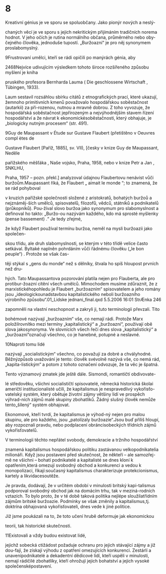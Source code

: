 # 8

Kreativní génius je ve sporu se spoluobčany. Jako pionýr nových a neslý-

chaných věcí je ve sporu s jejich nekritickým přijímáním tradičních norema hodnot. V jeho očích je rutina normálního občana, průměrného nebo oby-čejného člověka, jednoduše tupostí. „Buržoazní“ je pro něj synonymem proslabomyslný.

9Frustrovaní umělci, kteří se rádi opičili po manýrách génia, aby

2468Nejvíce udivujícím výsledkem tohoto široce rozšířeného způsobu myšlení je kniha

pruského profesora Bernharda Lauma ( Die geschlossene Wirtschaft , Tübingen, 1933).

Laum sestavil rozsáhlou sbírku citátů z etnografických prací, které ukazují, žemnoho primitivních kmenů považovalo hospodářskou soběstačnost (autarkii) za při-rozenou, nutnou a mravně dobrou. Z toho vyvozuje, že hospodářská soběstačnost jepřirozeným a nejvýhodnějším stavem řízení hospodářství a že návrat k ekonomickésoběstačnosti, který obhajuje, je „biologicky nutným procesem“ (str. 491).

9Guy de Maupassant v Étude sur Gustave Flaubert (přetištěno v Oeuvres compl ètes de

Gustave Flaubert [Paříž, 1885], sv. VII), [česky v knize Guy de Maupassant, Neděle

pařížského měšťáka , Naše vojsko, Praha, 1958, nebo v knize Petr a Jan , SNKLHU,

Praha, 1957 – pozn. překl.] analyzoval údajnou Flaubertovu nenávist vůči buržoům.Maupassant říká, že Flaubert „ aimait le monde “; to znamená, že se rád pohyboval

v kruzích pařížské společnosti složené z aristokratů, bohatých buržoů a nejznáměj-ších umělců, spisovatelů, filozofů, vědců, státníků a podnikatelů (průkopníků). Pou-žíval slovo buržoa jako synonymum pro slabomyslnost a definoval ho takto: „Buržo-ou nazývám každého, kdo má sprosté myšlenky (pense bassement) .“ Je tedy zřejmé,

že když Flaubert používal termínu buržoa, neměl na mysli buržoazii jako společen-

skou třídu, ale druh slabomyslnosti, se kterým v této třídě velice často setkával. Byltaké naplněn pohrdáním vůči řádnému člověku („le bon peuple“) . Protože se však čas-

těji stýkal s „gens du monde“ než s dělníky, štvala ho spíš hloupost prvních než dru-

hých. Tato Maupassantova pozorování platila nejen pro Flauberta, ale pro protibur-žoazní cítění všech umělců. Mimochodem musíme zdůraznit, že z marxistickéhopohledu je Flaubert „buržoazním“ spisovatelem a jeho romány jsou „ideologickounadstavbou kapitalistického neboli buržoazního výrobního způsobu“.01_Lidske jednani_final.qxd 5.5.2006 16:01 StrÆnka 246

zapomněli na vlastní neschopnost a zakryli ji, tuto terminologii převzali. Tito

bohémové nazývají „buržoazním“ vše, co nemají rádi. Protože Marx položilrovnítko mezi termíny „kapitalistický“ a „buržoazní“, používají obě slova jakosynonyma. Ve slovnících všech řečí dnes slova „kapitalistický“ a „buržoazní“označují všechno, co je hanebné, potupné a neslavné.

10Naproti tomu lidé

nazývají „socialistickým“ všechno, co považují za dobré a chvályhodné. Běžnýzpůsob uvažování je tento: člověk svévolně nazývá vše, co nemá rád, „kapita-listickým“ a potom z tohoto označení odvozuje, že ta věc je špatná.

Tento významový zmatek jde ještě dále. Sismondi, romantičtí obdivovate-

lé středověku, všichni socialističtí spisovatelé, německá historická školai američtí institucionalisté učili, že kapitalismus je nespravedlivý vykořisťo-vatelský systém, který obětuje životní zájmy většiny lidí ve prospěch výhrad-ních zájmů malé skupiny zbohatlíků. Žádný slušný člověk nemůže tento„šílený“ systém obhajovat.

Ekonomové, kteří tvrdí, že kapitalismus je výhod-ný nejen pro malou skupinu, ale pro každého, jsou „patolízaly buržoazie“.Jsou buď příliš hloupí, aby rozpoznali pravdu, nebo podplacení obráncisobeckých třídních zájmů vykořisťovatelů.

V terminologii těchto nepřátel svobody, demokracie a tržního hospodářství

znamená kapitalismus hospodářskou politiku zastávanou velkopodnikatelia milionáři. Když jsou postaveni před skutečnost, že někteří – ale samozřej-mě ne všichni – bohatí podnikatelé a kapitalisté se dnes kloní k opatřením,která omezují svobodný obchod a konkurenci a vedou k monopolizaci, říkají:současný kapitalismus charakterizuje protekcionismus, kartely a likvidacesoutěže.

Je pravda, dodávají, že v určitém období v minulosti britský kapi-talismus podporoval svobodný obchod jak na domácím trhu, tak v meziná-rodních vztazích. To bylo proto, že v té době taková politika nejlépe sloužilatřídním zájmům britské buržoazie. Podmínky se však změnily a kapitalismus,tj. doktrína obhajovaná vykořisťovateli, dnes vede k jiné politice.

Již jsme poukázali na to, že toto učení hrubě deformuje jak ekonomickou

teorii, tak historické skutečnosti.

11Existovali a vždy budou existovat lidé,

jejichž sobecká ctižádost požaduje ochranu pro jejich stávající zájmy a již dou-fají, že získají výhodu z opatření omezujících konkurenci. Zestárlí a unavenípodnikatelé a dekadentní dědicové lidí, kteří uspěli v minulosti, nemají rádičilé zbohatlíky, kteří ohrožují jejich bohatství a jejich vysoké společensképostavení.
